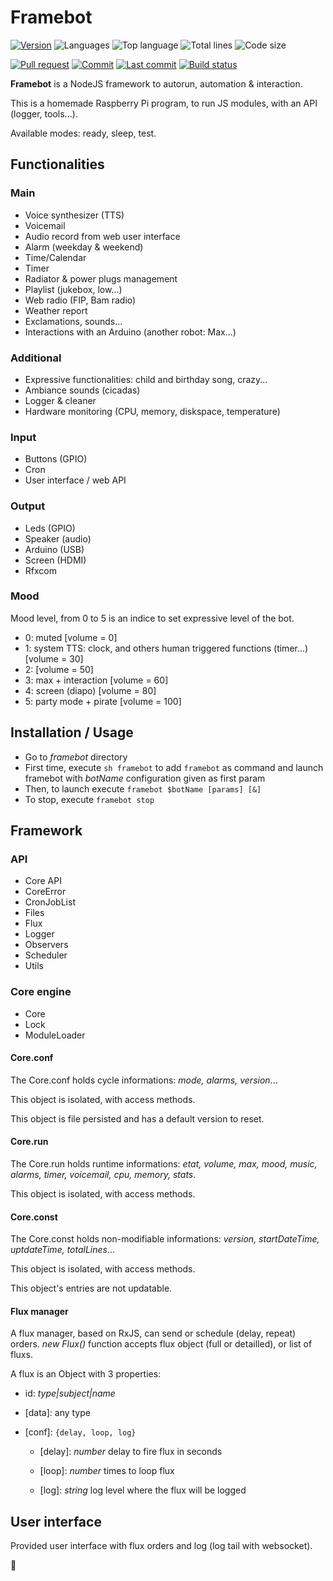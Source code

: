 # Framebot

[![Version](https://img.shields.io/github/package-json/v/adrigarry/framebot)](https://github.com/AdriGarry/framebot/tags)
![Languages](https://img.shields.io/github/languages/count/adrigarry/framebot)
![Top language](https://img.shields.io/github/languages/top/adrigarry/framebot)
![Total lines](https://img.shields.io/tokei/lines/github/adrigarry/framebot)
![Code size](https://img.shields.io/github/languages/code-size/adrigarry/framebot)

[![Pull request](https://img.shields.io/github/issues-pr/adrigarry/framebot)](https://github.com/AdriGarry/framebot/pulls)
[![Commit](https://img.shields.io/github/commit-activity/w/adrigarry/framebot)](https://github.com/AdriGarry/framebot/commits/master)
[![Last commit](https://img.shields.io/github/last-commit/adrigarry/framebot)](https://github.com/AdriGarry/framebot/commits/master)
[![Build status](https://img.shields.io/github/workflow/status/adrigarry/framebot/CI)](https://github.com/AdriGarry/framebot/actions)

**Framebot** is a NodeJS framework to autorun, automation & interaction.

This is a homemade Raspberry Pi program, to run JS modules, with an API (logger, tools...).

Available modes: ready, sleep, test.

## Functionalities

### Main

- Voice synthesizer (TTS)
- Voicemail
- Audio record from web user interface
- Alarm (weekday & weekend)
- Time/Calendar
- Timer
- Radiator & power plugs management
- Playlist (jukebox, low...)
- Web radio (FIP, Bam radio)
- Weather report
- Exclamations, sounds...
- Interactions with an Arduino (another robot: Max...)

### Additional

- Expressive functionalities: child and birthday song, crazy...
- Ambiance sounds (cicadas)
- Logger & cleaner
- Hardware monitoring (CPU, memory, diskspace, temperature)

### Input

- Buttons (GPIO)
- Cron
- User interface / web API

### Output

- Leds (GPIO)
- Speaker (audio)
- Arduino (USB)
- Screen (HDMI)
- Rfxcom

### Mood

Mood level, from 0 to 5 is an indice to set expressive level of the bot.

- 0: muted [volume = 0]
- 1: system TTS: clock, and others human triggered functions (timer...) [volume = 30]
- 2: [volume = 50]
- 3: max + interaction [volume = 60]
- 4: screen (diapo) [volume = 80]
- 5: party mode + pirate [volume = 100]

## Installation / Usage

- Go to _framebot_ directory
- First time, execute `sh framebot` to add `framebot` as command and launch framebot with _botName_ configuration given as first param
- Then, to launch execute `framebot $botName [params] [&]`
- To stop, execute `framebot stop`

## Framework

### API

- Core API
- CoreError
- CronJobList
- Files
- Flux
- Logger
- Observers
- Scheduler
- Utils

### Core engine

- Core
- Lock
- ModuleLoader

#### Core.conf

The Core.conf holds cycle informations: _mode, alarms, version_...

This object is isolated, with access methods.

This object is file persisted and has a default version to reset.

#### Core.run

The Core.run holds runtime informations: _etat, volume, max, mood, music, alarms, timer, voicemail, cpu, memory, stats_.

This object is isolated, with access methods.

#### Core.const

The Core.const holds non-modifiable informations: _version, startDateTime, uptdateTime, totalLines_...

This object is isolated, with access methods.

This object's entries are not updatable.

#### Flux manager

A flux manager, based on RxJS, can send or schedule (delay, repeat) orders.
_new Flux()_ function accepts flux object (full or detailled), or list of fluxs.

A flux is an Object with 3 properties:

- id: _type|subject|name_

- [data]: any type

- [conf]: `{delay, loop, log}`

  - [delay]: _number_ delay to fire flux in seconds

  - [loop]: _number_ times to loop flux

  - [log]: _string_ log level where the flux will be logged

## User interface

Provided user interface with flux orders and log (log tail with websocket).

:robot:
